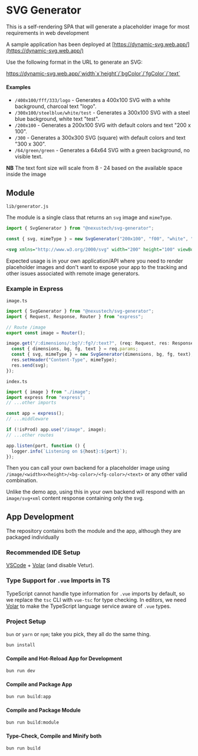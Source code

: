 # SVG Generator

This is a self-rendering SPA that will generate a placeholder image for most requirements in web development

A sample application has been deployed at [https://dynamic-svg.web.app/](https://dynamic-svg.web.app/)

Use the following format in the URL to generate an SVG:

https://dynamic-svg.web.app/`width`x`height`/`bgColor`/`fgColor`/`text`

#### Examples

- `/400x100/fff/333/logo` - Generates a 400x100 SVG with a white background, charcoal text "logo".
- `/300x100/steelblue/white/test` - Generates a 300x100 SVG with a steel blue background, white text "test".
- `/200x100` - Generates a 200x100 SVG with default colors and text "200 x 100".
- `/300` - Generates a 300x300 SVG (square) with default colors and text "300 x 300".
- `/64/green/green` - Generates a 64x64 SVG with a green background, no visible text.

**NB** The text font size will scale from 8 - 24 based on the available space inside the image

## Module

```
lib/generator.js
```

The module is a single class that returns an `svg` image and `mimeType`.

```ts
import { SvgGenerator } from "@nexustech/svg-generator";

const { svg, mimeType } = new SvgGenerator("200x100", "f00", "white", "Hello+World");
```

```svg
<svg xmlns="http://www.w3.org/2000/svg" width="200" height="100" viewBox="0 0 200 100"><rect width="200" height="100" fill="#f00"/><text x="50%" y="50%" fill="white" font-family="Arial" font-size="24" dominant-baseline="middle" text-anchor="middle">Hello World</text></svg>
```

Expected usage is in your own application/API where you need to render placeholder images and don't want to expose your app to the tracking and other issues associated with remote image generators.

### Example in Express

`image.ts`

```ts
import { SvgGenerator } from "@nexustech/svg-generator";
import { Request, Response, Router } from "express";

// Route /image
export const image = Router();

image.get("/:dimensions/:bg?/:fg?/:text?", (req: Request, res: Response) => {
  const { dimensions, bg, fg, text } = req.params;
  const { svg, mimeType } = new SvgGenerator(dimensions, bg, fg, text);
  res.setHeader("Content-Type", mimeType);
  res.send(svg);
});
```

`index.ts`

```ts
import { image } from "./image";
import express from "express";
// ...other imports

const app = express();
// ...middleware

if (!isProd) app.use("/image", image);
// ...other routes

app.listen(port, function () {
  logger.info(`Listening on ${host}:${port}`);
});
```

Then you can call your own backend for a placeholder image using `/image/<width>x<height>/<bg-color>/<fg-color>/<text>` or any other valid combination.

Unlike the demo app, using this in your own backend will respond with an `image/svg+xml` content response containing only the svg.

## App Development

The repository contains both the module and the app, although they are packaged individually

### Recommended IDE Setup

[VSCode](https://code.visualstudio.com/) + [Volar](https://marketplace.visualstudio.com/items?itemName=Vue.volar) (and disable Vetur).

### Type Support for `.vue` Imports in TS

TypeScript cannot handle type information for `.vue` imports by default, so we replace the `tsc` CLI with `vue-tsc` for type checking. In editors, we need [Volar](https://marketplace.visualstudio.com/items?itemName=Vue.volar) to make the TypeScript language service aware of `.vue` types.

### Project Setup

`bun` or `yarn` or `npm`; take you pick, they all do the same thing.

```sh
bun install
```

#### Compile and Hot-Reload App for Development

```sh
bun run dev
```

#### Compile and Package App

```sh
bun run build:app
```

#### Compile and Package Module

```sh
bun run build:module
```

#### Type-Check, Compile and Minify both

```sh
bun run build
```

